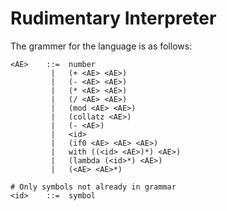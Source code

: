 # Rudimentary Interpreter

The grammer for the language is as follows:
```
<AE>    ::=  number
         |   (+ <AE> <AE>)
         |   (- <AE> <AE>)
         |   (* <AE> <AE>)
         |   (/ <AE> <AE>)
         |   (mod <AE> <AE>)
         |   (collatz <AE>)
         |   (- <AE>)
         |   <id>
         |   (if0 <AE> <AE> <AE>)
         |   with ((<id> <AE>)*) <AE>)
         |   (lambda (<id>*) <AE>)
         |   (<AE> <AE>*)

# Only symbols not already in grammar
<id>    ::=  symbol
```